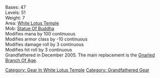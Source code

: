Bases: 47  
Levels: 51  
Weight: 7  
Area: [White Lotus Temple](:Category:White_Lotus_Temple.md "wikilink")  
Mob: [Statue Of Buddha](Statue_Of_Buddha "wikilink")  
Modifies mana by 100 continuous  
Modifies armor class by -10 continuous  
Modifies damage roll by 3 continuous  
Modifies hit roll by 3 continuous  
Grandfathered in December 2005. The main replacement is the [Gnarled
Branch Of Age](Gnarled_Branch_Of_Age "wikilink").

[Category: Gear In White Lotus
Temple](Category:_Gear_In_White_Lotus_Temple "wikilink") [Category:
Grandfathered Gear](Category:_Grandfathered_Gear "wikilink")
